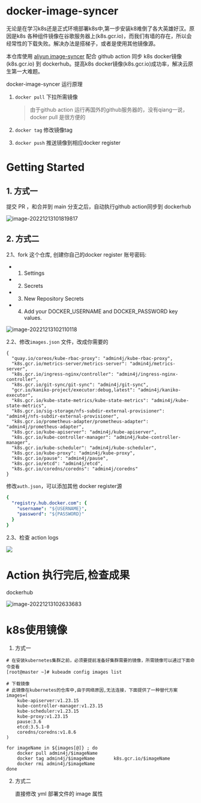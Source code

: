 # docker-image-syncer

无论是在学习k8s还是正式环境部署k8s中,第一步安装k8难倒了各大英雄好汉。原因是k8s 各种组件镜像在谷歌服务器上(k8s.gcr.io)，而我们有墙的存在，所以会经常性的下载失败。解决办法是搭梯子，或者是使用其他镜像源。

本仓库使用  [aliyun image-syncer](https://github.com/AliyunContainerService/image-syncer) 配合 github action 同步 k8s docker镜像(k8s.gcr.io)  到 dockerhub。提高k8s docker镜像(k8s.gcr.io)成功率，解决云原生第一大难题。

docker-image-syncer 运行原理

1. `docker pull` 下拉所需镜像

   > 由于github action 运行再国外的github服务器的，没有qiang一说，docker pull 是很方便的

2. `docker tag` 修改镜像tag

3. `docker push` 推送镜像到相应docker register

# Getting Started

## 1. 方式一

提交 PR ，和合并到 main 分支之后，自动执行github action同步到 dockerhub

![image-20221213101819817](https://img-blog.csdnimg.cn/img_convert/4f42a4d7ef8e167aeeb386b530e1bf33.png#pic_center)

## 2. 方式二

2.1、fork 这个仓库, 创建你自己的docker register 账号密码:


- 1. Settings
- 2. Secrets
- 3. New Repository Secrets
- 4. Add your DOCKER_USERNAME and DOCKER_PASSWORD key values.

![image-20221213102110118](https://img-blog.csdnimg.cn/img_convert/de478aaf77041569c82f17cd34834926.png#pic_center)

2.2、修改`images.json` 文件，改成你需要的

```
{
  "quay.io/coreos/kube-rbac-proxy": "admin4j/kube-rbac-proxy",
  "k8s.gcr.io/metrics-server/metrics-server": "admin4j/metrics-server",
  "k8s.gcr.io/ingress-nginx/controller": "admin4j/ingress-nginx-controller",
  "k8s.gcr.io/git-sync/git-sync": "admin4j/git-sync",
  "gcr.io/kaniko-project/executor:debug,latest": "admin4j/kaniko-executor",
  "k8s.gcr.io/kube-state-metrics/kube-state-metrics": "admin4j/kube-state-metrics",
  "k8s.gcr.io/sig-storage/nfs-subdir-external-provisioner": "admin4j/nfs-subdir-external-provisioner",
  "k8s.gcr.io/prometheus-adapter/prometheus-adapter": "admin4j/prometheus-adapter",
  "k8s.gcr.io/kube-apiserver": "admin4j/kube-apiserver",
  "k8s.gcr.io/kube-controller-manager": "admin4j/kube-controller-manager",
  "k8s.gcr.io/kube-scheduler": "admin4j/kube-scheduler",
  "k8s.gcr.io/kube-proxy": "admin4j/kube-proxy",
  "k8s.gcr.io/pause": "admin4j/pause",
  "k8s.gcr.io/etcd": "admin4j/etcd",
  "k8s.gcr.io/coredns/coredns": "admin4j/coredns"
}
```

修改`auth.json`，可以添加其他 docker register源

```yaml
{
  "registry.hub.docker.com": {
    "username": "${USERNAME}",
    "password": "${PASSWORD}"
  }
}
```

2.3、检查 action logs

![](https://img-blog.csdnimg.cn/img_convert/b72068c934fbc4394675e66e0b28e8c8.png#pic_center)

# Action 执行完后,检查成果

dockerhub

![image-20221213102633683](https://img-blog.csdnimg.cn/img_convert/7d01e06938461c646c1354b2bdc3f383.png#pic_center)

# k8s使用镜像

1. 方式一

```
# 在安装kubernetes集群之前，必须要提前准备好集群需要的镜像，所需镜像可以通过下面命令查看
[root@master ~]# kubeadm config images list

# 下载镜像
# 此镜像在kubernetes的仓库中,由于网络原因,无法连接，下面提供了一种替代方案
images=(
    kube-apiserver:v1.23.15
	kube-controller-manager:v1.23.15
	kube-scheduler:v1.23.15
	kube-proxy:v1.23.15
	pause:3.6
	etcd:3.5.1-0
	coredns/coredns:v1.8.6
)

for imageName in ${images[@]} ; do
	docker pull admin4j/$imageName
	docker tag admin4j/$imageName 		k8s.gcr.io/$imageName
	docker rmi admin4j/$imageName
done

```

2. 方式二

   直接修改 yml 部署文件的 image 属性

